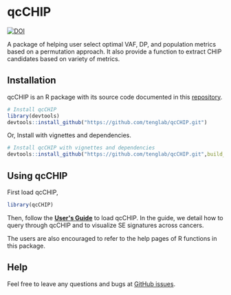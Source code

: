 # qcCHIP

[![DOI](https://zenodo.org/badge/960167508.svg)](https://doi.org/10.5281/zenodo.16421861)

A package of helping user select optimal VAF, DP, and population metrics based on a permutation approach. It also provide a function to extract CHIP candidates based on variety of metrics.

## Installation

qcCHIP is an R package with its source code documented in this [repository](https://github.com/tenglab/qcCHIP.git).


```R
# Install qcCHIP
library(devtools)
devtools::install_github("https://github.com/tenglab/qcCHIP.git")
```

Or, Install with vignettes and dependencies.

```R
# Install qcCHIP with vignettes and dependencies
devtools::install_github("https://github.com/tenglab/qcCHIP.git",build_vignettes = TRUE)
```

## Using qcCHIP
First load qcCHIP,
```R
library(qcCHIP)
```
Then, follow the [**User's Guide**](https://github.com/tenglab/qcCHIP/blob/main/vignettes/qcCHIP.pdf)
to load qcCHIP. In the guide, we detail how to query through qcCHIP
and to visualize SE signatures across cancers.

The users are also encouraged to refer to the help pages of R functions in this package. 

## Help
Feel free to leave any questions and bugs at [GitHub issues](https://github.com/tenglab/qcCHIP/issues).
